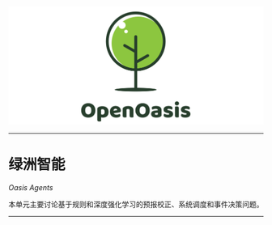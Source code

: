 <img src="../Rsrc/Logo/logo.png" alt=""> 

---------------------------------------------------------------------------------

# 绿洲智能

*Oasis Agents*  

本单元主要讨论基于规则和深度强化学习的预报校正、系统调度和事件决策问题。

---------------------------------------------------------------------------------

